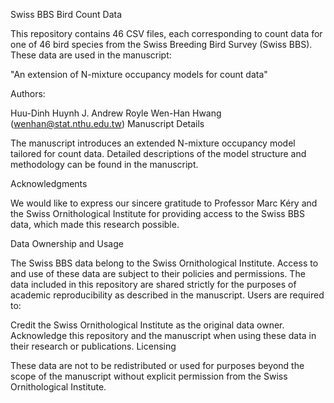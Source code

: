 Swiss BBS Bird Count Data

This repository contains 46 CSV files, each corresponding to count data for one of 46 bird species from the Swiss Breeding Bird Survey (Swiss BBS). These data are used in the manuscript:

"An extension of N-mixture occupancy models for count data"

Authors:

Huu-Dinh Huynh
J. Andrew Royle
Wen-Han Hwang (wenhan@stat.nthu.edu.tw)
Manuscript Details

The manuscript introduces an extended N-mixture occupancy model tailored for count data. Detailed descriptions of the model structure and methodology can be found in the manuscript.

Acknowledgments

We would like to express our sincere gratitude to Professor Marc Kéry and the Swiss Ornithological Institute for providing access to the Swiss BBS data, which made this research possible.

Data Ownership and Usage

The Swiss BBS data belong to the Swiss Ornithological Institute. Access to and use of these data are subject to their policies and permissions. The data included in this repository are shared strictly for the purposes of academic reproducibility as described in the manuscript. Users are required to:

Credit the Swiss Ornithological Institute as the original data owner.
Acknowledge this repository and the manuscript when using these data in their research or publications.
Licensing

These data are not to be redistributed or used for purposes beyond the scope of the manuscript without explicit permission from the Swiss Ornithological Institute.
